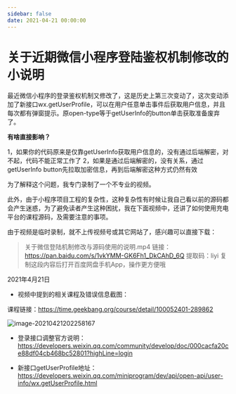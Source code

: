 ```yaml
---
sidebar: false
date: 2021-04-21 00:00:00
---
```

# 关于近期微信小程序登陆鉴权机制修改的小说明

最近微信小程序的登录鉴权机制又修改了，这是历史上第三次变动了，这次变动添加了新接口wx.getUserProfile，可以在用户任意单击事件后获取用户信息，并且每次都有弹窗提示。原open-type等于getUserInfo的button单击获取准备废弃了。

**有啥直接影响？**

1，如果你的代码原来是仅靠getUserInfo获取用户信息的，没有通过后端解密，对不起，代码不能正常工作了
2，如果是通过后端解密的，没有关系，通过getUserInfo button先拉取加密信息，再到后端解密这种方式仍然有效

为了解释这个问题，我专门录制了一个不专业的视频。

此外，由于小程序项目工程的复杂性，这种复杂性有时候让我自己看以前的源码都会产生迷惑，为了避免读者产生这种困扰，我在下面视频中，还讲了如何使用充电平台的课程源码，及需要注意的事项。

由于视频是临时录制，就不上传视频号或其它网站了，感兴趣可以直接下载：

> 关于微信登陆机制修改与源码使用的说明.mp4
> 链接：https://pan.baidu.com/s/1vkYMM-GK6Fh1_DkCAhD_6Q 
> 提取码：liyi 
> 复制这段内容后打开百度网盘手机App，操作更方便哦

2021年4月21日

- 视频中提到的相关课程及错误信息截图：

课程链接：https://time.geekbang.org/course/detail/100052401-289862

![image-20210421202258167](https://cdn.jsdelivr.net/gh/rixingyike/images/2021/2021042121003420210421202300image-20210421202258167.png)

- 登录接口调整官方说明：https://developers.weixin.qq.com/community/develop/doc/000cacfa20ce88df04cb468bc52801?highLine=login

- 新接口getUserProfile地址：https://developers.weixin.qq.com/miniprogram/dev/api/open-api/user-info/wx.getUserProfile.html